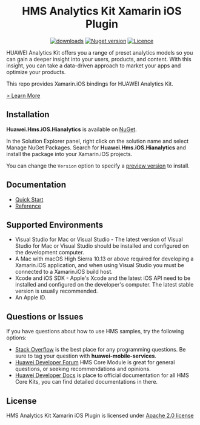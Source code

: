 <p align="center">
  <h1 align="center">HMS Analytics Kit Xamarin iOS Plugin</h1>
</p>


<p align="center">
  <a href="https://www.nuget.org/packages/Huawei.Hms.iOS.Hianalytics"><img src="https://img.shields.io/nuget/dt/Huawei.Hms.iOS.Hianalytics?label=Downloads&color=%23007EC6&style=for-the-badge"alt="downloads"></a>
  <a href="https://www.nuget.org/packages/Huawei.Hms.iOS.Hianalytics"><img src="https://img.shields.io/nuget/v/Huawei.Hms.iOS.Hianalytics?color=%23ed2a1c&style=for-the-badge" alt="Nuget version"></a>
  <a href="/LICENSE.txt"><img src="https://img.shields.io/badge/License-Apache%202.0-blue.svg?color=%3bcc62&style=for-the-badge" alt="Licence"></a>
</p>
 

HUAWEI Analytics Kit offers you a range of preset analytics models so you can gain a deeper insight into your users, products, and content. With this insight, you can take a data-driven approach to market your apps and optimize your products.

This repo provides Xamarin.iOS bindings for HUAWEI Analytics Kit.

[> Learn More](https://developer.huawei.com/consumer/en/doc/development/HMS-Plugin-Guides/dev-process-0000001061475335)

## Installation

**Huawei.Hms.iOS.Hianalytics** is available on [NuGet](https://www.nuget.org/packages/Huawei.Hms.iOS.Hianalytics). 

In the Solution Explorer panel, right click on the solution name and select Manage NuGet Packages. Search for **Huawei.Hms.iOS.Hianalytics** and install the package into your Xamarin.iOS projects.

You can change the `Version` option to specify a [preview version](https://www.nuget.org/packages/Huawei.Hms.iOS.Hianalytics) to install.

## Documentation

- [Quick Start](https://developer.huawei.com/consumer/en/doc/development/HMS-Plugin-Guides/dev-process-0000001061475335)
- [Reference](https://developer.huawei.com/consumer/en/doc/development/HMS-Plugin-References-V1/overview-0000001062576888-V1)

## Supported Environments
 
 - Visual Studio for Mac or Visual Studio - The latest version of Visual Studio for Mac or Visual Studio should be installed and configured on the development computer. 
  - A Mac with macOS High Sierra 10.13 or above required for developing a Xamarin.iOS application, and when using Visual Studio you must be connected to a Xamarin.iOS build host.
  - Xcode and iOS SDK - Apple's Xcode and the latest iOS API need to be installed and configured on the developer's computer. The latest stable version is usually recommended.
 - An Apple ID.
 

## Questions or Issues

If you have questions about how to use HMS samples, try the following options:
- [Stack Overflow](https://stackoverflow.com/questions/tagged/huawei-mobile-services) is the best place for any programming questions. Be sure to tag your question with 
**huawei-mobile-services**.
- [Huawei Developer Forum](https://forums.developer.huawei.com/forumPortal/en/home?fid=0101187876626530001) HMS Core Module is great for general questions, or seeking recommendations and opinions.
- [Huawei Developer Docs](https://developer.huawei.com/consumer/en/doc/overview/HMS-Core-Plugin) is place to official documentation for all HMS Core Kits, you can find detailed documentations in there.

## License

HMS Analytics Kit Xamarin iOS Plugin is licensed under [Apache 2.0 license](LICENSE.txt)